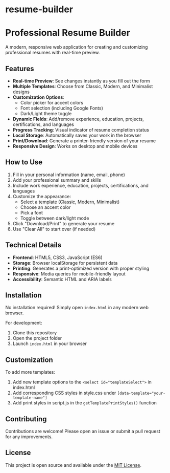 # resume-builder
# Professional Resume Builder

A modern, responsive web application for creating and customizing professional resumes with real-time preview.

## Features

- **Real-time Preview**: See changes instantly as you fill out the form
- **Multiple Templates**: Choose from Classic, Modern, and Minimalist designs
- **Customization Options**:
  - Color picker for accent colors
  - Font selection (including Google Fonts)
  - Dark/Light theme toggle
- **Dynamic Fields**: Add/remove experience, education, projects, certifications, and languages
- **Progress Tracking**: Visual indicator of resume completion status
- **Local Storage**: Automatically saves your work in the browser
- **Print/Download**: Generate a printer-friendly version of your resume
- **Responsive Design**: Works on desktop and mobile devices

## How to Use

1. Fill in your personal information (name, email, phone)
2. Add your professional summary and skills
3. Include work experience, education, projects, certifications, and languages
4. Customize the appearance:
   - Select a template (Classic, Modern, Minimalist)
   - Choose an accent color
   - Pick a font
   - Toggle between dark/light mode
5. Click "Download/Print" to generate your resume
6. Use "Clear All" to start over (if needed)

## Technical Details

- **Frontend**: HTML5, CSS3, JavaScript (ES6)
- **Storage**: Browser localStorage for persistent data
- **Printing**: Generates a print-optimized version with proper styling
- **Responsive**: Media queries for mobile-friendly layout
- **Accessibility**: Semantic HTML and ARIA labels

## Installation

No installation required! Simply open `index.html` in any modern web browser.

For development:
1. Clone this repository
2. Open the project folder
3. Launch `index.html` in your browser

## Customization

To add more templates:
1. Add new template options to the `<select id="templateSelect">` in index.html
2. Add corresponding CSS styles in style.css under `[data-template="your-template-name"]`
3. Add print styles in script.js in the `getTemplatePrintStyles()` function

## Contributing

Contributions are welcome! Please open an issue or submit a pull request for any improvements.

## License

This project is open source and available under the [MIT License](LICENSE).
